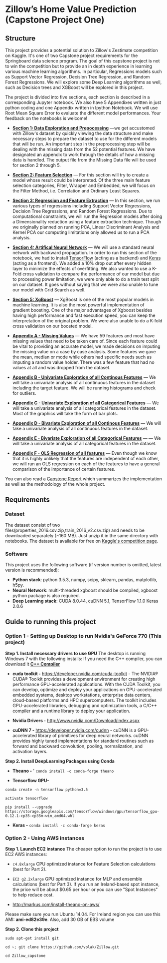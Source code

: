 # Zillow’s Home Value Prediction (Capstone Project One)

## Structure

This project provides a potential solution to Zillow's Zestimate competition on Kaggle. It's one of two Capstone project requirements for the Springboard data science program. The goal of this capstone project is not to win the competition but to provide an in depth experience in learning various machine learning algorithms. In particular, Regressions models such as Support Vector Regression, Decision Tree Regression, and Random Forest Regressions. We will explore some Deep Learning algorithms as well, such as Decision trees and XGBoost will be explored in this project.


The project is divided into five sections, each section is described in a corresponding Jupyter notebook. We also have 5 Appendixes written in just python coding and one Appendix written in Ipython Notebook. We will use Root Mean Square Error to evaluate the different model performances. Your feedback on the notebooks is welcome!

* **[Section 1: Data Exploration and Prepocessing](Section1_Data_PreprocessingExplore.ipynb)** —we get accustomed with Zillow's dataset by quickly viewing the data structure and make necessary steps to prepare the dataset to use for the different models that will be run. An important step in the preprocessing step will be dealing with the missing data from the 52 potential features. We have designated an appendix to work through the details of how a missing data is handled. The output file from the Missing Data file will be used for section 2 through 5. 

* **[Section 2: Feature Selection](Section2_FeatureSelection.ipynb)** — For this section will try to create a model whose result could be interpreted. Of the three main feature selection categories, Filter, Wrapper and Embedded, we will focus on the Filter Method, i.e. Correlation and Ordinary Least Squares. 

* **[Section 3: Regression and Feature Extraction](Section3_Regression.ipynb)** — In this section, we run various types of regressions including Support Vector Regressions, Decision Tree Regressions, and Random Forest Regressions. Due to computational constraints, we will run the Regression models after doing a Dimensionality reduction using a feature extraction technique. Though we originally planned on running PCA, Linear Discriminant Analysis and Kernel PCA our computing limitations only allowed us to run a PCA analysis. 

* **[Section 4: Artifical Neural Network](Section4_NeuralNetwork.ipynb)** — We will use a standard neural network with backward propagation. In order to run this section of the notebook, we had to install [TensorFlow](https://www.tensorflow.org/) (acting as a backend) and [Keras](https://keras.io/) (acting as a frontend). We added a 10% drop out after every hidden layer to minimize the effects of overfitting. We also wanted to use a K-Fold cross validation to compare the performance of our model but due to processing power limitation, we were only able to do a train test split on our dataset. It goes without saying that we were also unable to tune our model with Grid Search as well.

* **[Section 5: XgBoost](Section5_XGBoost.ipynb)** — XgBoost is one of the most popular models in machine learning. It is also the most powerful implementation of gradient boosting. One of the major advantages of Xgboost besides having high performance and fast execution speed, you can keep the interpretation of the original problem. We were also unable to do a K-fold cross validation on our boosted model.


* **[Appendix A - Missing Values](Section6_AppendixA_MissingData.py)** — We have 59 features and most have missing values that need to be taken care of. Since each feature could be vital to providing an accurate model, we made decisions on imputing the missing value on a case by case analysis. Some features we gave the mean, median or mode while others had specific needs such as imputing a random value holder. There was a few feature that had no values at all and was dropped from the dataset.

* **[Appendix B - Univariate Exploration of all Continous Features](Section6_AppendixB_UniCat.py)** — We will take a univariate analysis of all continuous features in the dataset including the target feature. We will be running histograms and check for outliers. 

* **[Appendix C - Univariate Exploration of all Categorical Features](Section6_AppendixC_BiVarCont.py)** — We will take a univariate analysis of all categorical features in the dataset. Most of the graphics will take the form of bar plots.

* **[Appendix D - Bivariate Exploration of all Continous Features](Section6_AppendixD_BiVarCat.py)** — We will take a univariate analysis of all continuous features in the dataset.

* **[Appendix E - Bivariate Exploration of all Categorical Features](Section6_AppendixE_BiVarCat.py)** — — We will take a univariate analysis of all categorical features in the dataset.

* **[Appendix F - OLS Regression of all features](Section6_AppendixF_OLS_Regression_of_All_Features.ipynb)** — Even though we know that it is highly unlikely that the features are independent of each other, we will run an OLS regression on each of the features to have a general comparison of the importance of certain features.



You can also read a [Capstone Report](report.doc) which summarizes the implementation as well as the methodology of the whole project.

## Requirements

### Dataset

The dataset consist of two files(properties_2016.csv.zip,train_2016_v2.csv.zip) and needs to be downloaded separately (~160 MB). Just unzip it in the same directory with notebooks. The dataset is available for free on [Kaggle's competition page](https://www.kaggle.com/c/zillow-prize-1/data).


### Software

This project uses the following software (if version number is omitted, latest version is recommended):


* **Python stack**: python 3.5.3, numpy, scipy, sklearn, pandas, matplotlib, h5py.
* **Neural Network**: multi-threaded xgboost should be compiled, xgboost python package is also required.
* **Deep Learning stack**: CUDA 8.0.44, cuDNN 5.1, TensorFlow 1.1.0 Keras 2.0.6


## Guide to running this project

### Option 1 - Setting up Desktop to run  Nvidia's GeForce 770 (This project)

**Step 1. Install necessary drivers to use GPU**
The desktop is running Windows 7 with the following installs:
If you need the C++ compiler, you can download it **[C++ Compiler](http://landinghub.visualstudio.com/visual-cpp-build-tools)** 

* **cuda toolkit -** https://developer.nvidia.com/cuda-toolkit -  The NVIDIA® CUDA® Toolkit provides a development environment for creating high performance GPU-accelerated applications. With the CUDA Toolkit, you can develop, optimize and deploy your applications on GPU-accelerated embedded systems, desktop workstations, enterprise data centers, cloud-based platforms and HPC supercomputers. The toolkit includes GPU-accelerated libraries, debugging and optimization tools, a C/C++ compiler and a runtime library to deploy your application.

* **Nvidia Drivers -** http://www.nvidia.com/Download/index.aspx

* **cuDNN 7 -** https://developer.nvidia.com/cudnn - cuDNN is a GPU-accelerated library of primitives for deep neural networks. cuDNN provides highly tuned implementations for standard routines such as forward and backward convolution, pooling, normalization, and activation layers.

**Step 2. Install DeepLearning Packages using Conda**
* **Theano -** ' `conda install -c conda-forge theano`

* **Tensorflow GPU-** 

 `conda create -n tensorflow python=3.5`
 
 `activate tensorflow`
 
 `pip install --upgrade https://storage.googleapis.com/tensorflow/windows/gpu/tensorflow_gpu-0.12.1-cp35-cp35m-win_amd64.whl`


* **Keras -** `conda install -c conda-forge keras`

### Option 2 - Using AWS instances

**Step 1. Launch EC2 instance**
The cheaper option to run the project is to use EC2 AWS instances:

* `c4.8xlarge` CPU optimized instance for Feature Selection calculations (best for Part 2).
* `EC2 g2.2xlarge` GPU optimized instance for MLP and ensemble calculations (best for Part 3). If you run an Ireland-based spot instance, the price will be about $0.65 per hour or you can use "Spot Instances" to help reduce cost.

* http://markus.com/install-theano-on-aws/

Please make sure you run Ubuntu 14.04. For Ireland region you can use this AMI: **ami-ed82e39e**. Also, add 30 GB of EBS volume 

**Step 2. Clone this project**

`sudo apt-get install git`

`cd ~; git clone https://github.com/volak/Zillow.git`

`cd Zillow_capstone`
